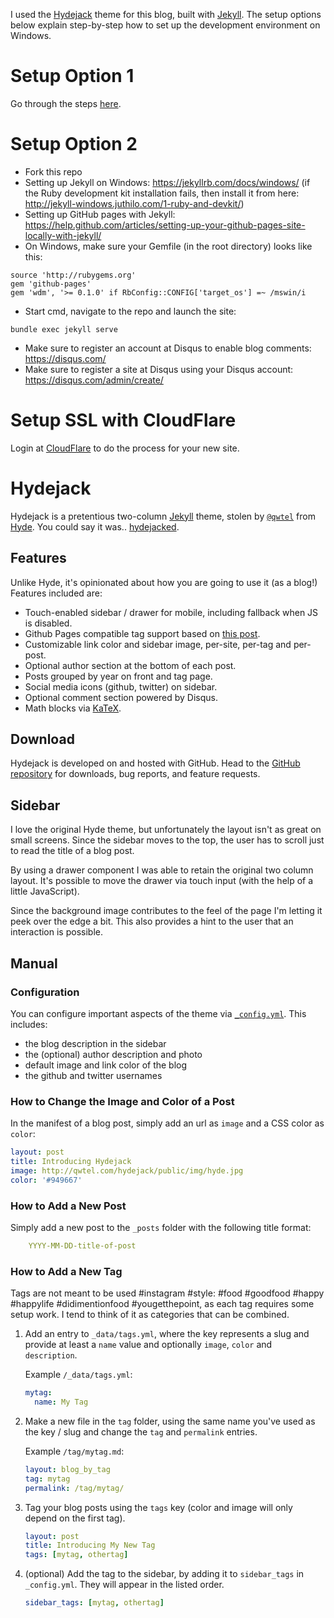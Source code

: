 I used the [Hydejack](http://qwtel.com/hydejack/) theme for this blog, built with [Jekyll](http://jekyllrb.com). The setup options below explain step-by-step how to set up the development environment on Windows.

# Setup Option 1

Go through the steps [here](https://sirarsalih.com/2016/06/19/setting-up-jekyll-and-github-pages-successfully-on-windows/).

# Setup Option 2

- Fork this repo
- Setting up Jekyll on Windows: https://jekyllrb.com/docs/windows/ (if the Ruby development kit installation fails, then install it from here: http://jekyll-windows.juthilo.com/1-ruby-and-devkit/)
- Setting up GitHub pages with Jekyll: https://help.github.com/articles/setting-up-your-github-pages-site-locally-with-jekyll/
- On Windows, make sure your Gemfile (in the root directory) looks like this:

```
source 'http://rubygems.org'
gem 'github-pages'
gem 'wdm', '>= 0.1.0' if RbConfig::CONFIG['target_os'] =~ /mswin/i
```

- Start cmd, navigate to the repo and launch the site:

```bundle exec jekyll serve```

- Make sure to register an account at Disqus to enable blog comments: https://disqus.com/
- Make sure to register a site at Disqus using your Disqus account: https://disqus.com/admin/create/ 

# Setup SSL with CloudFlare 

Login at [CloudFlare](https://cloudflare.com) to do the process for your new site.

# Hydejack

Hydejack is a pretentious two-column [Jekyll](http://jekyllrb.com) theme, stolen by [`@qwtel`](https://twitter.com/qwtel) from [Hyde](http://hyde.getpoole.com). You could say it was.. [hydejacked](http://media3.giphy.com/media/makedRIckZBW8/giphy.gif).

## Features
Unlike Hyde, it's opinionated about how you are going to use it (as a blog!)
Features included are:

* Touch-enabled sidebar / drawer for mobile, including fallback when JS is disabled.
* Github Pages compatible tag support based on [this post][tag].
* Customizable link color and sidebar image, per-site, per-tag and per-post.
* Optional author section at the bottom of each post.
* Posts grouped by year on front and tag page.
* Social media icons (github, twitter) on sidebar.
* Optional comment section powered by Disqus.
* Math blocks via [KaTeX](https://khan.github.io/KaTeX/).

## Download

Hydejack is developed on and hosted with GitHub. Head to the [GitHub repository](https://github.com/qwtel/hydejack) for downloads, bug reports, and feature requests.

## Sidebar
I love the original Hyde theme, but unfortunately the layout isn't as great on small screens.
Since the sidebar moves to the top, the user has to scroll just to read the title of a blog post.

By using a drawer component I was able to retain the original two column layout. It's possible to move the drawer via touch input (with the help of a little JavaScript).

Since the background image contributes to the feel of the page I'm letting it peek over the edge a bit. This also provides a hint to the user that an interaction is possible.

## Manual

### Configuration
You can configure important aspects of the theme via [`_config.yml`](https://github.com/qwtel/hydejack/blob/master/_config.yml). This includes:

* the blog description in the sidebar
* the (optional) author description and photo
* default image and link color of the blog
* the github and twitter usernames

### How to Change the Image and Color of a Post
In the manifest of a blog post, simply add an url as `image` and a CSS color as `color`:

~~~yml
layout: post
title: Introducing Hydejack
image: http://qwtel.com/hydejack/public/img/hyde.jpg
color: '#949667'
~~~

### How to Add a New Post

Simply add a new post to the `_posts` folder with the following title format:

~~~yml
    YYYY-MM-DD-title-of-post
~~~

### How to Add a New Tag

Tags are not meant to be used #instagram #style: #food #goodfood #happy #happylife #didimentionfood #yougetthepoint, as each tag requires some setup work. I tend to think of it as categories that can be combined.

1.  Add an entry to `_data/tags.yml`, where the key represents a slug and provide at least a `name` value and optionally `image`, `color` and `description`.

    Example `/_data/tags.yml`:

    ~~~yml
    mytag:
      name: My Tag
    ~~~

2.  Make a new file in the `tag` folder, using the same name you've used as the key / slug and change the `tag` and `permalink` entries.

    Example `/tag/mytag.md`:

    ~~~yml
    layout: blog_by_tag
    tag: mytag
    permalink: /tag/mytag/
    ~~~

3.  Tag your blog posts using the `tags` key (color and image will only depend on the first tag).

    ~~~yml
    layout: post
    title: Introducing My New Tag
    tags: [mytag, othertag]
    ~~~

4. (optional) Add the tag to the sidebar, by adding it to `sidebar_tags` in `_config.yml`.
   They will appear in the listed order.

   ~~~yml
   sidebar_tags: [mytag, othertag]
   ~~~

[tag]: http://www.minddust.com/post/tags-and-categories-on-github-pages/
